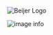 ![Beijer Logo](https://mb.cision.com/Public/668/logo/80ef19c951201062_org.jpg)

![image info](./pictures/Test.png)

